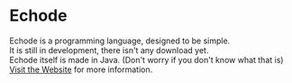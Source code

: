 <h1>Echode</h1>
<p>
Echode is a programming language, designed to be simple.
<br>
It is still in development, there isn't any download yet.
<br>
Echode itself is made in Java. (Don't worry if you don't know what that is)
<br>
<a href="mrkireko.github.io/EchodeSite/">Visit the Website</a> for more information.
</p>
